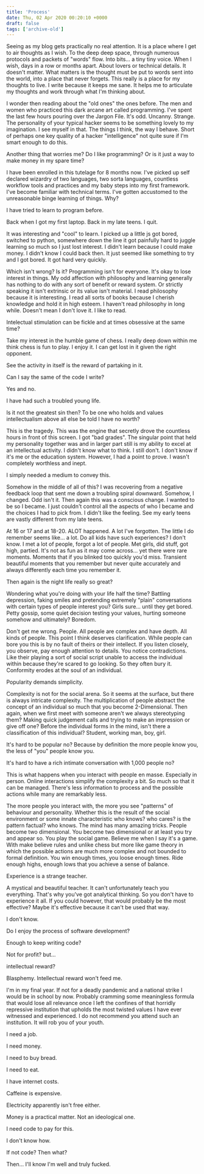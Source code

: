 ```yaml
---
title: 'Process'
date: Thu, 02 Apr 2020 00:20:10 +0000
draft: false
tags: ['archive-old']
---
```


Seeing as my blog gets practically no real attention. It is a place where I get to air thoughts as I wish. To the deep deep space, through numerous protocols and packets of "words" flow. Into bits... a tiny tiny voice. When I wish, days in a row or months apart. About lovers or technical details. It doesn't matter. What matters is the thought must be put to words sent into the world, into a place that never forgets. This really is a place for my thoughts to live. I write because it keeps me sane. It helps me to articulate my thoughts and work through what I'm thinking about.

I wonder then reading about the "old ones" the ones before. The men and women who practiced this dark arcane art called programming. I've spent the last few hours pouring over the Jargon File. It's odd. Uncanny. Strange. The personality of your typical hacker seems to be something lovely to my imagination. I see myself in that. The things I think, the way I behave. Short of perhaps one key quality of a hacker "intelligence" not quite sure if I'm smart enough to do this.

Another thing that worries me? Do I like programming? Or is it just a way to make money in my spare time?

I have been enrolled in this tutelage for 8 months now. I've picked up self declared wizardry of two languages, two sorta languages, countless workflow tools and practices and my baby steps into my first framework. I've become familiar with technical terms. I've gotten accustomed to the unreasonable binge learning of things. Why?

I have tried to learn to program before.

Back when I got my first laptop. Back in my late teens. I quit.

It was interesting and "cool" to learn. I picked up a little js got bored, switched to python, somewhere down the line it got painfully hard to juggle learning so much so I just lost interest. I didn't learn because I could make money. I didn't know I could back then. It just seemed like something to try and I got bored. It got hard very quickly.

Which isn't wrong? Is it? Programming isn't for everyone. It's okay to lose interest in things. My odd affection with philosophy and learning generally has nothing to do with any sort of benefit or reward system. Or strictly speaking it isn't extrinsic or its value isn't material. I read philosophy because it is interesting. I read all sorts of books because I cherish knowledge and hold it in high esteem. I haven't read philosophy in long while. Doesn't mean I don't love it. I like to read.

Intelectual stimulation can be fickle and at times obsessive at the same time?

Take my interest in the humble game of chess. I really deep down within me think chess is fun to play. I enjoy it. I can get lost in it given the right opponent.

See the activity in itself is the reward of partaking in it.

Can I say the same of the code I write?

Yes and no.

I have had such a troubled young life.

Is it not the greatest sin then? To be one who holds and values intellectualism above all else be told I have no worth?

This is the tragedy. This was the engine that secretly drove the countless hours in front of this screen. I got "bad grades". The singular point that held my personality together was and in larger part still is my ability to excel at an intellectual activity. I didn't know what to think. I still don't. I don't know if it's me or the education system. However, I had a point to prove. I wasn't completely worthless and inept.

I simply needed a medium to convey this.

Somehow in the middle of all of this? I was recovering from a negative feedback loop that sent me down a troubling spiral downward. Somehow, I changed. Odd isn't it. Then again this was a conscious change. I wanted to be so I became. I just couldn't control all the aspects of who I became and the choices I had to pick from. I didn't like the feeling. See my early teens are vastly different from my late teens.

At 16 or 17 and at 18-20. ALOT happened. A lot I've forgotten. The little I do remember seems like... a lot. Do all kids have such experiences? I don't know. I met a lot of people, forgot a lot of people. Met girls, did stuff, got high, partied. It's not as fun as it may come across... yet there were rare moments. Moments that if you blinked too quickly you'd miss. Transient beautiful moments that you remember but never quite accurately and always differently each time you remember it.

Then again is the night life really so great?

Wondering what you're doing with your life half the time? Battling depression, faking smiles and pretending extremely "plain" conversations with certain types of people interest you? Girls sure... until they get bored. Petty gossip, some quiet decision testing your values, hurting someone somehow and ultimately? Boredom.

Don't get me wrong. People. All people are complex and have depth. All kinds of people. This point I think deserves clarification. While people can bore you this is by no fault of theirs or their intellect. If you listen closely, you observe, pay enough attention to details. You notice contradictions. Like their playing a sort of social script unable to access the individual within because they're scared to go looking. So they often bury it. Conformity erodes at the soul of an individual.

Popularity demands simplicity.

Complexity is not for the social arena. So it seems at the surface, but there is always intricate complexity. The multiplication of people abstract the concept of an individual so much that you become 2-Dimensional. Then again, when we first meet with someone aren't we always stereotyping them? Making quick judgement calls and trying to make an impression or give off one? Before the individual forms in the mind, isn't there a classification of this individual? Student, working man, boy, girl.

It's hard to be popular no? Because by definition the more people know you, the less of "you" people know you.

It's hard to have a rich intimate conversation with 1,000 people no?

This is what happens when you interact with people en masse. Especially in person. Online interactions simplify the complexity a bit. So much so that it can be managed. There's less information to process and the possible actions while many are remarkably less.

The more people you interact with, the more you see "patterns" of behaviour and personality. Whether this is the result of the social environment or some innate characteristic who knows? who cares? is the pattern factual? who knows. The mind has many amazing tricks. People become two dimensional. You become two dimensional or at least you try and appear so. You play the social game. Believe me when I say it's a game. With make believe rules and unlike chess but more like game theory in which the possible actions are much more complex and not bounded to formal definition. You win enough times, you loose enough times. Ride enough highs, enough lows that you achieve a sense of balance.

Experience is a strange teacher.

A mystical and beautiful teacher. It can't unfortunately teach you everything. That's why you've got analytical thinking. So you don't have to experience it all. If you could however, that would probably be the most effective? Maybe it's effective because it can't be used that way.

I don't know.

Do I enjoy the process of software development?

Enough to keep writing code?

Not for profit? but...

intellectual reward?

Blasphemy. Intellectual reward won't feed me.

I'm in my final year. If not for a deadly pandemic and a national strike I would be in school by now. Probably cramming some meaningless formula that would lose all relevance once I left the confines of that horridly repressive institution that upholds the most twisted values I have ever witnessed and experienced. I do not recommend you attend such an institution. It will rob you of your youth.

I need a job.

I need money.

I need to buy bread.

I need to eat.

I have internet costs.

Caffeine is expensive.

Electricity apparently isn't free either.

Money is a practical matter. Not an ideological one.

I need code to pay for this.

I don't know how.

If not code? Then what?

Then... I'll know I'm well and truly fucked.